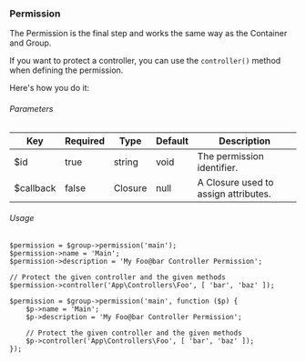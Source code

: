 ### Permission

The Permission is the final step and works the same way as the Container and Group.

If you want to protect a controller, you can use the `controller()` method when defining the permission.

Here's how you do it:

###### Parameters

Key       | Required | Type    | Default | Description
--------- | -------- | ------- | ------- | -------------------------------------
$id       | true     | string  | void    | The permission identifier.
$callback | false    | Closure | null    | A Closure used to assign attributes.

###### Usage

```
$permission = $group->permission('main');
$permission->name = 'Main';
$permission->description = 'My Foo@bar Controller Permission';

// Protect the given controller and the given methods
$permission->controller('App\Controllers\Foo', [ 'bar', 'baz' ]);
```

```
$permission = $group->permission('main', function ($p) {
	$p->name = 'Main';
	$p->description = 'My Foo@bar Controller Permission';

	// Protect the given controller and the given methods
	$p->controller('App\Controllers\Foo', [ 'bar', 'baz' ]);
});
```
